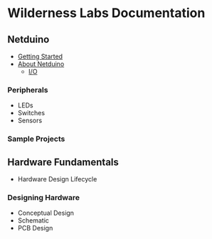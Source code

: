# Wilderness Labs Documentation

## Netduino
 * [Getting Started](Legacy_Netduino/Getting_Started)
 * [About Netduino](Legacy_Netduino/About)
   * [I/O](About/Input_Output)

### Peripherals
 * LEDs
 * Switches
 * Sensors

### Sample Projects

## Hardware Fundamentals
 * Hardware Design Lifecycle

### Designing Hardware

 * Conceptual Design
 * Schematic
 * PCB Design

 

